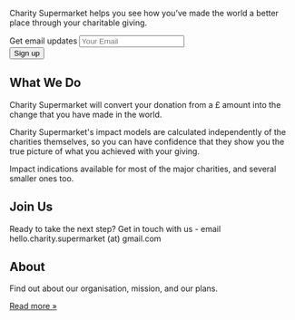 <!-- Main jumbotron for a primary marketing message or call to action -->
<div id='page-part1'>
<p></p>
<div class="jumbotron">
  <div class="container">
  	<p>Charity Supermarket helps you see how you’ve made the world a better place through your charitable giving.</p>
	<div> <!-- class='center-block text-center' -->
	<form id='mailing-list' action='https://sogive.soda.sh/forms-form.json' class='form-inline'>
		<input type='hidden' name='mlist' value='company-news,product-news,marketing'>
		<div class='form-group'>
			<label class='input-lg'>Get email updates</label>  			
			<input class='form-control input-lg' type='email' name='email' placeholder='Your Email'>
		</div>
		<button class="btn btn-primary btn-lg" type='submit'>Sign up</button>
	</form>        	
    </div><!-- ./center-block for form -->
  </div>
</div><!-- ./jumbotron -->
</div><!-- ./page-part1 -->
<div class="container" id='page-part2'>
  <!-- Example row of columns -->
  <div class="row">
    <div class="col-md-4">
      <h2>What We Do</h2>
      <p>
      Charity Supermarket will convert your donation from a £ amount into the change that you have made in the world.
      </p>
      <p>
	Charity Supermarket's impact models are calculated independently of the charities themselves, so you can have confidence that they show you the true picture of what you achieved with your giving.
	</p>
	<p>
	Impact indications available for most of the major charities, and several smaller ones too.
	</p>
    </div><!-- ./what we do -->
    <div class="col-md-4">
    	<h2>Join Us</h2>
    	<p>Ready to take the next step? Get in touch with us - email <span class='email' name='hello.charity.supermarket' domain='gmail.com'>hello.charity.supermarket (at) gmail.com</span></p>
   </div>
    <div class="col-md-4">
      	<h2>About</h2>
      	<p>Find out about our organisation, mission, and our plans.</p>
      	<p><a class="btn btn-default" href="about.html" role="button">Read more &raquo;</a></p>
    </div><!-- ./Values -->
  </div><!-- ./row -->	
</div><!-- ./page-part2 -->
